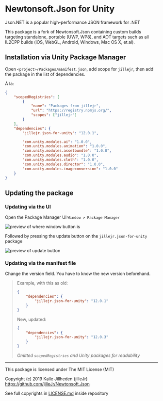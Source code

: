 # Newtonsoft.Json for Unity

Json.NET is a popular high-performance JSON framework for .NET

This package is a fork of Newtonsoft.Json containing custom builds targeting standalone, portable (UWP, WP8), and AOT targets such as all IL2CPP builds (iOS, WebGL, Android, Windows, Mac OS X, et.al).

## Installation via Unity Package Manager

Open `<project>/Packages/manifest.json`, add scope for `jillejr`, then add the package in the list of dependencies.

À la:

```json
{
    "scopedRegistries": [
        {
            "name": "Packages from jillejr",
            "url": "https://registry.npmjs.org/",
            "scopes": ["jillejr"]
        }
    ],
    "dependencies": {
        "jillejr.json-for-unity": "12.0.1",

        "com.unity.modules.ai": "1.0.0",
        "com.unity.modules.animation": "1.0.0",
        "com.unity.modules.assetbundle": "1.0.0",
        "com.unity.modules.audio": "1.0.0",
        "com.unity.modules.cloth": "1.0.0",
        "com.unity.modules.director": "1.0.0",
        "com.unity.modules.imageconversion": "1.0.0"
    }
}
```

## Updating the package

### Updating via the UI

Open the Package Manager UI `Window > Package Manager`

![preview of where window button is](https://i.imgur.com/0FvA5W6.png)

Followed by pressing the update button on the `jillejr.json-for-unity` package

![preview of update button](https://i.imgur.com/H6LhK2n.png)

### Updating via the manifest file

Change the version field. You have to know the new version beforehand.

> Example, with this as old:
>
> ```json
> {
>     "dependencies": {
>         "jillejr.json-for-unity": "12.0.1"
>     }
> }
> ```
>
> New, updated:
>
> ```json
> {
>     "dependencies": {
>         "jillejr.json-for-unity": "12.0.3"
>     }
> }
> ```
>
> _Omitted `scopedRegistries` and Unity packages for readability_

---

This package is licensed under The MIT License (MIT)

Copyright (c) 2019 Kalle Jillheden (jilleJr)  
<https://github.com/jilleJr/Newtonsoft.Json>

See full copyrights in [LICENSE.md][license.md] inside repository

[license.md]: https://github.com/jilleJr/Newtonsoft.Json-for-Unity/blob/master/LICENSE.md
